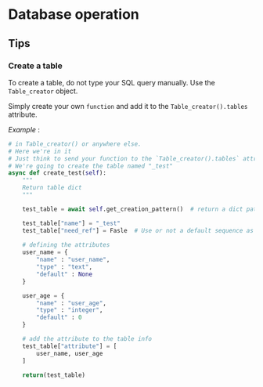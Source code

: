 # Database operation

## Tips
### Create a table

To create a table, do not type your SQL query manually. Use the `Table_creator` object.

Simply create your own `function` and add it to the `Table_creator().tables` attribute.

*Example* :
```python
# in Table_creator() or anywhere else.
# Here we're in it
# Just think to send your function to the `Table_creator().tables` attribute.
# We're going to create the table named "_test"
async def create_test(self):
    """
    Return table dict
    """

    test_table = await self.get_creation_pattern()  # return a dict pattern to create your table

    test_table["name"] = "_test"
    test_table["need_ref"] = Fasle  # Use or not a default sequence as reference for the rows
    
    # defining the attributes
    user_name = {
        "name" : "user_name",
        "type" : "text",
        "default" : None
    }

    user_age = {
        "name" : "user_age",
        "type" : "integer",
        "default" : 0
    }

    # add the attribute to the table info
    test_table["attribute"] = [
        user_name, user_age
    ]

    return(test_table)
```